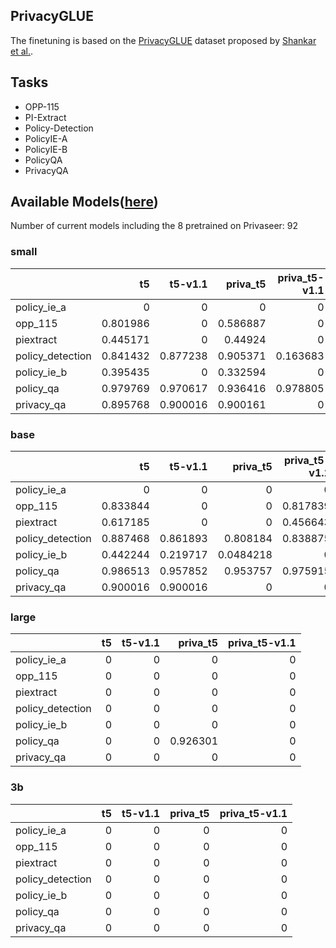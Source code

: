 ## PrivacyGLUE

The finetuning is based on the [PrivacyGLUE](https://github.com/infsys-lab/privacy-glue) dataset proposed by [Shankar et al.](https://www.mdpi.com/2076-3417/13/6/3701).


## Tasks

- OPP-115
- PI-Extract
- Policy-Detection
- PolicyIE-A
- PolicyIE-B
- PolicyQA
- PrivacyQA

## Available Models([here](https://huggingface.co/alzoubi36))


Number of current models including the 8 pretrained on Privaseer: 92

### small


|                   |       t5 |   t5-v1.1 |   priva_t5 |   priva_t5-v1.1 |
|:------------------|---------:|----------:|-----------:|----------------:|
| policy\_ie\_a     | 0        |  0        |   0        |        0        |
| opp\_115          | 0.801986 |  0        |   0.586887 |        0        |
| piextract         | 0.445171 |  0        |   0.44924  |        0        |
| policy\_detection | 0.841432 |  0.877238 |   0.905371 |        0.163683 |
| policy\_ie\_b     | 0.395435 |  0        |   0.332594 |        0        |
| policy\_qa        | 0.979769 |  0.970617 |   0.936416 |        0.978805 |
| privacy\_qa       | 0.895768 |  0.900016 |   0.900161 |        0        |
 

### base


|                   |       t5 |   t5-v1.1 |   priva_t5 |   priva_t5-v1.1 |
|:------------------|---------:|----------:|-----------:|----------------:|
| policy\_ie\_a     | 0        |  0        |  0         |        0        |
| opp\_115          | 0.833844 |  0        |  0         |        0.817839 |
| piextract         | 0.617185 |  0        |  0         |        0.456643 |
| policy\_detection | 0.887468 |  0.861893 |  0.808184  |        0.838875 |
| policy\_ie\_b     | 0.442244 |  0.219717 |  0.0484218 |        0        |
| policy\_qa        | 0.986513 |  0.957852 |  0.953757  |        0.975915 |
| privacy\_qa       | 0.900016 |  0.900016 |  0         |        0        |
 

### large


|                   |   t5 |   t5-v1.1 |   priva_t5 |   priva_t5-v1.1 |
|:------------------|-----:|----------:|-----------:|----------------:|
| policy\_ie\_a     |    0 |         0 |   0        |               0 |
| opp\_115          |    0 |         0 |   0        |               0 |
| piextract         |    0 |         0 |   0        |               0 |
| policy\_detection |    0 |         0 |   0        |               0 |
| policy\_ie\_b     |    0 |         0 |   0        |               0 |
| policy\_qa        |    0 |         0 |   0.926301 |               0 |
| privacy\_qa       |    0 |         0 |   0        |               0 |
 

### 3b


|                   |   t5 |   t5-v1.1 |   priva_t5 |   priva_t5-v1.1 |
|:------------------|-----:|----------:|-----------:|----------------:|
| policy\_ie\_a     |    0 |         0 |          0 |               0 |
| opp\_115          |    0 |         0 |          0 |               0 |
| piextract         |    0 |         0 |          0 |               0 |
| policy\_detection |    0 |         0 |          0 |               0 |
| policy\_ie\_b     |    0 |         0 |          0 |               0 |
| policy\_qa        |    0 |         0 |          0 |               0 |
| privacy\_qa       |    0 |         0 |          0 |               0 |
 

